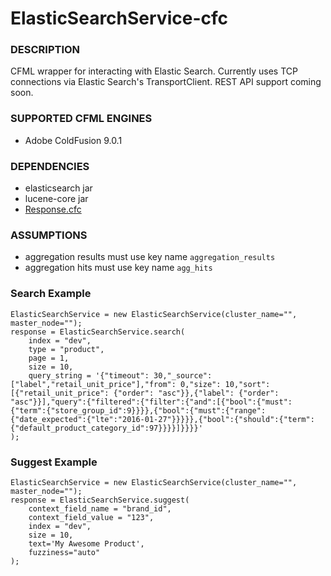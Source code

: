 # ElasticSearchService-cfc

### DESCRIPTION
CFML wrapper for interacting with Elastic Search. Currently uses TCP connections via Elastic Search's TransportClient. REST API support coming soon.

### SUPPORTED CFML ENGINES
* Adobe ColdFusion 9.0.1

### DEPENDENCIES
* elasticsearch jar
* lucene-core jar
* [Response.cfc](https://github.com/wellercs/Response-cfc)

### ASSUMPTIONS
* aggregation results must use key name `aggregation_results`
* aggregation hits must use key name `agg_hits`

### Search Example
```
ElasticSearchService = new ElasticSearchService(cluster_name="", master_node="");
response = ElasticSearchService.search(
	index = "dev",
	type = "product",
	page = 1,
	size = 10,
	query_string = '{"timeout": 30,"_source": ["label","retail_unit_price"],"from": 0,"size": 10,"sort":[{"retail_unit_price": {"order": "asc"}},{"label": {"order": "asc"}}],"query":{"filtered":{"filter":{"and":[{"bool":{"must":{"term":{"store_group_id":9}}}},{"bool":{"must":{"range":{"date_expected":{"lte":"2016-01-27"}}}}},{"bool":{"should":{"term":{"default_product_category_id":97}}}}]}}}}'		
);
```

### Suggest Example
```
ElasticSearchService = new ElasticSearchService(cluster_name="", master_node="");
response = ElasticSearchService.suggest(
	context_field_name = "brand_id",
	context_field_value = "123",
	index = "dev",
	size = 10,
	text='My Awesome Product',
	fuzziness="auto"		
);
```
